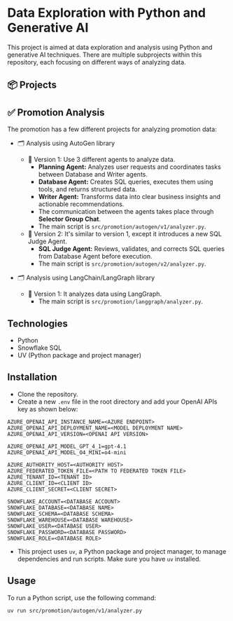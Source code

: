 Data Exploration with Python and Generative AI
===============================================

This project is aimed at data exploration and analysis using Python and generative AI techniques. There are multiple
subprojects within this repository, each focusing on different ways of analyzing data.

## 📦 Projects

✅ Promotion Analysis
------------------
The promotion has a few different projects for analyzing promotion data:
- 🗂 Analysis using AutoGen library
  - 📝 Version 1: Use 3 different agents to analyze data.
      - **Planning Agent:** Analyzes user requests and coordinates tasks between Database and Writer agents.
      - **Database Agent:** Creates SQL queries, executes them using tools, and returns structured data.
      - **Writer Agent:** Transforms data into clear business insights and actionable recommendations.
      - The communication between the agents takes place through **Selector Group Chat**.
      - The main script is `src/promotion/autogen/v1/analyzer.py`.
  - 📝 Version 2: It's similar to version 1, except it introduces a new SQL Judge Agent.
      - **SQL Judge Agent:** Reviews, validates, and corrects SQL queries from Database Agent before execution.
      - The main script is `src/promotion/autogen/v2/analyzer.py`.

- 🗂️ Analysis using LangChain/LangGraph library
  - 📝 Version 1: It analyzes data using LangGraph.
      - The main script is `src/promotion/langgraph/analyzer.py`.


## Technologies

- Python
- Snowflake SQL
- UV (Python package and project manager)

## Installation
- Clone the repository.
- Create a new `.env` file in the root directory and add your OpenAI APIs key as shown below:

```aiignore
AZURE_OPENAI_API_INSTANCE_NAME=<AZURE ENDPOINT>
AZURE_OPENAI_API_DEPLOYMENT_NAME=<MODEL DEPLOYMENT NAME>
AZURE_OPENAI_API_VERSION=<OPENAI API VERSION>

AZURE_OPENAI_API_MODEL_GPT_4_1=gpt-4.1
AZURE_OPENAI_API_MODEL_O4_MINI=o4-mini

AZURE_AUTHORITY_HOST=<AUTHORITY HOST>
AZURE_FEDERATED_TOKEN_FILE=<PATH TO FEDERATED TOKEN FILE>
AZURE_TENANT_ID=<TENANT ID>
AZURE_CLIENT_ID=<CLIENT ID>
AZURE_CLIENT_SECRET=<CLIENT SECRET>

SNOWFLAKE_ACCOUNT=<DATABASE ACCOUNT>
SNOWFLAKE_DATABASE=<DATABASE NAME>
SNOWFLAKE_SCHEMA=<DATABASE SCHEMA>
SNOWFLAKE_WAREHOUSE=<DATABASE WAREHOUSE>
SNOWFLAKE_USER=<DATABASE USER>
SNOWFLAKE_PASSWORD=<DATABASE PASSWORD>
SNOWFLAKE_ROLE=<DATABASE ROLE>
```
- This project uses `uv`, a Python package and project manager, to manage dependencies and run scripts.
  Make sure you have `uv` installed.

## Usage
To run a Python script, use the following command:
```bash
uv run src/promotion/autogen/v1/analyzer.py
```
